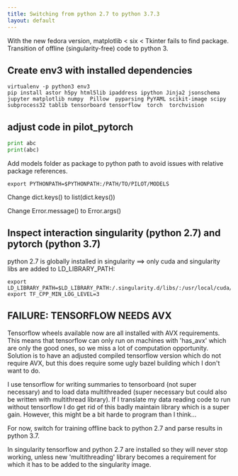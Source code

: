 ```yaml
---
title: Switching from python 2.7 to python 3.7.3
layout: default
---
```


With the new fedora version, matplotlib < six < Tkinter fails to find package.
Transition of offline (singularity-free) code to python 3.

## Create env3 with installed dependencies

```
virtualenv -p python3 env3
pip install astor h5py html5lib ipaddress ipython Jinja2 jsonschema jupyter matplotlib numpy  Pillow  pyparsing PyYAML scikit-image scipy subprocess32 tablib tensorboard tensorflow  torch  torchvision
```

## adjust code in pilot_pytorch

```python
print abc 
print(abc)
```

Add models folder as package to python path to avoid issues with relative package references.
```
export PYTHONPATH=$PYTHONPATH:/PATH/TO/PILOT/MODELS
```

Change dict.keys() to list(dict.keys())

Change Error.message() to Error.args()

## Inspect interaction singularity (python 2.7) and pytorch (python 3.7)

python 2.7 is globally installed in singularity ==> only cuda and singularity libs are added to LD_LIBRARY_PATH:
```
export LD_LIBRARY_PATH=$LD_LIBRARY_PATH:/.singularity.d/libs/:/usr/local/cuda/lib64:/usr/local/cudnn/lib64
export TF_CPP_MIN_LOG_LEVEL=3
```

## FAILURE: TENSORFLOW NEEDS AVX

Tensorflow wheels available now are all installed with AVX requirements.
This means that tensorflow can only run on machines with 'has_avx' which are only the good ones, so we miss a lot of computation opportunity.
Solution is to have an adjusted compiled tensorflow version which do not require AVX, but this does require some ugly bazel building which I don't want to do.

I use tensorflow for writing summaries to tensorboard (not super necessary) and to load data multithreaded (super necessary but could also be written with multithread library).
If I translate my data reading code to run without tensorflow I do get rid of this badly maintain library which is a super gain.
However, this might be a bit harde to program than I think...

For now, switch for training offline back to python 2.7 and parse results in python 3.7.

In singularity tensorflow and python 2.7 are installed so they will never stop working, unless new 'multithreading' library becomes a requirement for which it has to be added to the singularity image.

